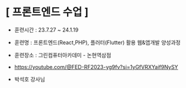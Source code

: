# [ 프론트엔드 수업 ]

- 훈련시간 : 23.7.27 ~ 24.1.19
- 훈련명 : 프론트엔드(React,PHP), 플러터(Flutter) 활용 웹&앱개발 양성과정
- 훈련장소 : 그린컴퓨터아카데미 - 논현역삼점

- https://youtube.com/@FED-RF2023-yg9fv?si=1yGfVRXYaif9NySY
- 박석호 강사님
